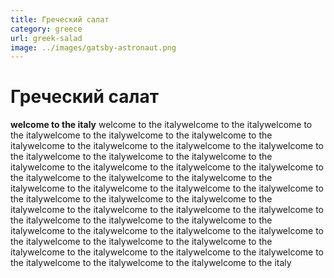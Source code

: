 ```yaml
---
title: Греческий салат
category: greece
url: greek-salad
image: ../images/gatsby-astronaut.png
---
```


# Греческий салат

**welcome to the italy** welcome to the italywelcome to the italywelcome to the italywelcome to the italywelcome to the italywelcome to the italywelcome to the italywelcome to the italywelcome to the italywelcome to the italywelcome to the italywelcome to the italywelcome to the italywelcome to the italywelcome to the italywelcome to the italywelcome to the italywelcome to the italywelcome to the italywelcome to the italywelcome to the italywelcome to the italywelcome to the italywelcome to the italywelcome to the italywelcome to the italywelcome to the italywelcome to the italywelcome to the italywelcome to the italywelcome to the italywelcome to the italywelcome to the italywelcome to the italywelcome to the italywelcome to the italywelcome to the italywelcome to the italywelcome to the italywelcome to the italywelcome to the italywelcome to the italywelcome to the italywelcome to the italywelcome to the italywelcome to the italywelcome to the italywelcome to the italy